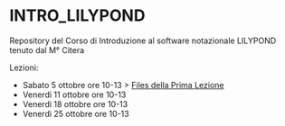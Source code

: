 # INTRO_LILYPOND
Repository del Corso di Introduzione al software notazionale LILYPOND tenuto dal M° Citera

Lezioni:

* Sabato 5 ottobre ore 10-13 > [Files della Prima Lezione](https://github.com/SMERM/INTRO_LILYPOND/tree/master/05102019_Lezione_01)
* Venerdì 11 ottobre ore 10-13
* Venerdì 18 ottobre ore 10-13
* Venerdì 25 ottobre ore 10-13
